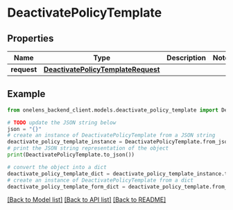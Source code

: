 # DeactivatePolicyTemplate


## Properties

Name | Type | Description | Notes
------------ | ------------- | ------------- | -------------
**request** | [**DeactivatePolicyTemplateRequest**](DeactivatePolicyTemplateRequest.md) |  | 

## Example

```python
from onelens_backend_client.models.deactivate_policy_template import DeactivatePolicyTemplate

# TODO update the JSON string below
json = "{}"
# create an instance of DeactivatePolicyTemplate from a JSON string
deactivate_policy_template_instance = DeactivatePolicyTemplate.from_json(json)
# print the JSON string representation of the object
print(DeactivatePolicyTemplate.to_json())

# convert the object into a dict
deactivate_policy_template_dict = deactivate_policy_template_instance.to_dict()
# create an instance of DeactivatePolicyTemplate from a dict
deactivate_policy_template_form_dict = deactivate_policy_template.from_dict(deactivate_policy_template_dict)
```
[[Back to Model list]](../README.md#documentation-for-models) [[Back to API list]](../README.md#documentation-for-api-endpoints) [[Back to README]](../README.md)


